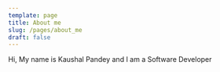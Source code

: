 ```yaml
---
template: page
title: About me
slug: /pages/about_me
draft: false
---
```

Hi, My name is Kaushal Pandey and I am a Software Developer
